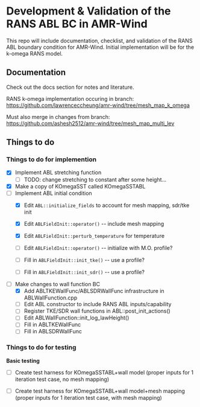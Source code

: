 # Development & Validation of the RANS ABL BC in AMR-Wind

This repo will include documentation, checklist, and validation of the
RANS ABL boundary condition for AMR-Wind.  Initial implementation will
be for the k-omega RANS model.

## Documentation

Check out the docs section for notes and literature.

RANS k-omega implementation occuring in branch:
https://github.com/lawrenceccheung/amr-wind/tree/mesh_map_k_omega

Must also merge in changes from branch:  
https://github.com/ashesh2512/amr-wind/tree/mesh_map_multi_lev

## Things to do

### Things to do for implemention
- [x] Implement ABL stretching function
  - [ ] TODO: change stretching to constant after some height...
- [x] Make a copy of KOmegaSST called KOmegaSSTABL
- [ ] Implement ABL initial condition
  - [x] Edit `ABL::initialize_fields` to account for mesh mapping, sdr/tke init
  - [x] Edit `ABLFieldInit::operator()` -- include mesh mapping
  - [x] Edit `ABLFieldInit::perturb_temperature` for temperature
  - [ ] Edit `ABLFieldInit::operator()` -- initialize with M.O. profile?
  - [ ] Fill in `ABLFieldInit::init_tke()` -- use a profile?
  - [ ] Fill in `ABLFieldInit::init_sdr()` -- use a profile?
  
  
- [ ] Make changes to wall function BC
  - [x] Add ABLTKEWallFunc/ABLSDRWallFunc infrastructure in ABLWallFunction.cpp
  - [ ] Edit ABL constructor to include RANS ABL inputs/capability
  - [ ] Register TKE/SDR wall functions in ABL::post_init_actions()
  - [ ] Edit ABLWallFunction::init_log_lawHeight()
  - [ ] Fill in ABLTKEWallFunc
  - [ ] Fill in ABLSDRWallFunc

### Things to do for testing  
**Basic testing**

- [ ] Create test harness for KOmegaSSTABL+wall model (proper inputs
  for 1 iteration test case, no mesh mapping)

- [ ] Create test harness for KOmegaSSTABL+wall model+mesh mapping
  (proper inputs for 1 iteration test case, with mesh mapping)

